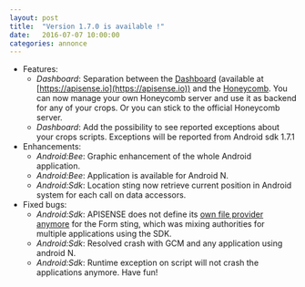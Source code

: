 ```yaml
---
layout: post
title:  "Version 1.7.0 is available !"
date:   2016-07-07 10:00:00
categories: annonce
---
```


- Features:
  - _Dashboard_: Separation between the [Dashboard](/en/1.7.0/guide/dashboard) (available at [https://apisense.io](https://apisense.io)) and the [Honeycomb](/en/1.7.0/guide/honeycomb).
  You can now manage your own Honeycomb server and use it as backend for any of your crops. Or you can stick to the official Honeycomb server.
  - _Dashboard_: Add the possibility to see reported exceptions about your crops scripts. Exceptions will be reported from Android sdk 1.7.1
- Enhancements:
  - _Android:Bee_: Graphic enhancement of the whole Android application.
  - _Android:Bee_: Application is available for Android N.
  - _Android:Sdk_: Location sting now retrieve current position in Android system for each call on data accessors.
- Fixed bugs:
  - _Android:Sdk_: APISENSE does not define its [own file provider anymore](/en/1.7.0/guide/sdk/#add-manifest-permissions) for the Form sting,
  which was mixing authorities for multiple applications using the SDK.
  - _Android:Sdk_: Resolved crash with GCM and any application using android N.
  - _Android:Sdk_: Runtime exception on script will not crash the applications anymore.
Have fun!
